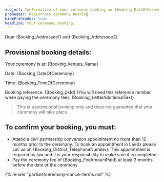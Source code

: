 ```yaml
---
subject: Confirmation of your ceremony booking on {Booking_DateOfCeremony} at {Booking_Venues_Name}
preheader: Registrars ceremony booking 
hidePreheader: true
headline: Your ceremony booking
---
```


Dear {Booking_Addressee1} and {Booking_Addressee2}

## Provisional booking details:
Your ceremony is at: {Booking_Venues_Name}

Date: {Booking_DateOfCeremony}

Time: {Booking_TimeOfCeremony}

Booking reference: {Booking_pkId} (You will need this reference number when paying the ceremony fee). {Booking_LetterAdditionalText}

> This is a provisional booking only and does not guarantee that your ceremony will take place.


## To confirm your booking, you must:
  - Attend a civil partnership conversion appointment no more than 12 months prior to the ceremony. To book an appointment in Leeds please call us on {Booking_District_TelephoneNumber}. This appointment is required by law and it is your responsibility to make sure it is completed.
  - Pay the ceremony fee of {Booking_FeeAmountPaid} at least 3 months before the date of the ceremony

{% render "partials/ceremony-cancel-terms.md" %}
